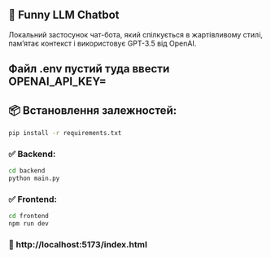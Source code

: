 ## 🤖 Funny LLM Chatbot
Локальний застосунок чат-бота, який спілкується в жартівливому стилі, пам’ятає контекст і використовує GPT-3.5 від OpenAI.

## Файл .env пустий туда ввести OPENAI_API_KEY=
## 📦 Встановлення залежностей: 
```bash
pip install -r requirements.txt
```

### ✅ Backend:
```bash
cd backend
python main.py
```
### ✅ Frontend:
```bash
cd frontend
npm run dev
```

### 🔗 http://localhost:5173/index.html
